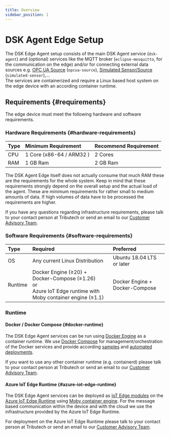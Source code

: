 ```yaml
---
title: Overview
sidebar_position: 1
---
```


# DSK Agent Edge Setup

The DSK Edge Agent setup consists of the main DSK Agent service (`dsk-agent`) and (optional) services like the MQTT broker (`eclipse-mosquitto`, for the communication on the edge) and/or for connecting external data sources e.g. [OPC UA Source](./sources/opc-ua) (`opcua-source`), [Simulated Sensor/Source](./sources/simulated) (`simulated-sensor`),...  
The services are containerized and require a Linux based host system on the edge device with an according container runtime.

## Requirements {#requirements}

The edge device must meet the following hardware and software requirements.

### Hardware Requirements {#hardware-requirements}

| Type | Minimum Requirement      | Recommend Requirement |
| :--- | :----------------------- | :-------------------- |
| CPU  | 1 Core (x86-64 / ARM32 ) | 2 Cores               |
| RAM  | 1 GB Ram                 | 2 GB Ram              |

The DSK Agent Edge itself does not actually consume that much RAM these are the requirements for the whole system. Keep in mind that these requirements strongly depend on the overall setup and the actual load of the agent. These are minimum requirements for rather small to medium amounts of data. If high volumes of data have to be processed the requirements are higher.

If you have any questions regarding infrastructure requirements, please talk to your contact person at Tributech or send an email to our [Customer Advisory Team](mailto:customer-advisory@tributech.io).

### Software Requirements {#software-requirements}

| Type    | Required                                                                                                         | Preferred                      |
| :------ | :--------------------------------------------------------------------------------------------------------------- | :----------------------------- |
| OS      | Any current Linux Distribution                                                                                   | Ubuntu 18.04 LTS or later      |
| Runtime | Docker Engine (≥20) + Docker-Compose (≥1.26)<br/>or<br/>Azure IoT Edge runtime with Moby container engine (≥1.1) | Docker Engine + Docker-Compose |


### Runtime

#### Docker / Docker Compose {#docker-runtime}

The DSK Edge Agent services can be run using [Docker Engine](https://docs.docker.com/engine/) as a container runtime. We use [Docker Compose](https://docs.docker.com/compose/) for management/orchestration of the Docker services and provide according [samples](./docker-compose#agent-manual-setup) and [automated deployments](./docker-compose#agent-automated-setup).  

If you want to use any other container runtime (e.g. containerd) please talk to your contact person at Tributech or send an email to our [Customer Advisory Team](https://www.tributech.io/about-us/).

#### Azure IoT Edge Runtime {#azure-iot-edge-runtime}

The DSK Edge Agent services can be deployed as [IoT Edge modules](https://docs.microsoft.com/en-us/azure/iot-edge/iot-edge-modules) on the [Azure IoT Edge Runtime](https://docs.microsoft.com/en-us/azure/iot-edge/about-iot-edge) using [Moby container engine](https://docs.microsoft.com/en-us/azure/iot-edge/support?view=iotedge-2020-11#container-engines). For the message based communication within the device and with the cloud we use the infrastructure provided by the Azure IoT Edge Runtime.

For deployment on the Azure IoT Edge Runtime please talk to your contact person at Tributech or send an email to our [Customer Advisory Team](https://www.tributech.io/about-us/).
